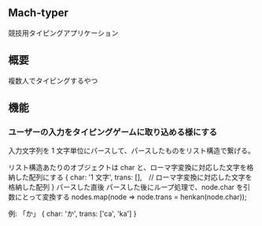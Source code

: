 ## Mach-typer

競技用タイピングアプリケーション

## 概要

複数人でタイピングするやつ

## 機能

### ユーザーの入力をタイピングゲームに取り込める様にする

入力文字列を 1 文字単位にパースして、パースしたものをリスト構造で繋げる。

リスト構造あたりのオブジェクトは char と、ローマ字変換に対応した文字を格納した配列にする
{
char: '1 文字',
trans: [],　// ローマ字変換に対応した文字を格納した配列
}
パースした直後
パースした後にループ処理で、node.char を引数にとって変換する
nodes.map(node => node.trans = henkan(node.char));

例: 「か」
{
char: 'か',
trans: ['ca', 'ka']
}
